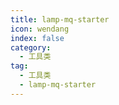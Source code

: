 ```yaml
---
title: lamp-mq-starter
icon: wendang
index: false
category:
  - 工具类
tag:
  - 工具类
  - lamp-mq-starter
---
```


